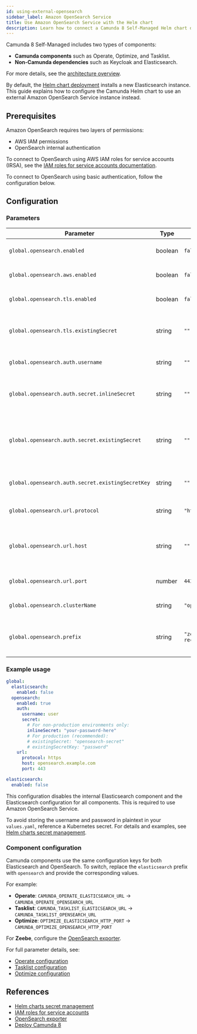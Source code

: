 ```yaml
---
id: using-external-opensearch
sidebar_label: Amazon OpenSearch Service
title: Use Amazon OpenSearch Service with the Helm chart
description: Learn how to connect a Camunda 8 Self-Managed Helm chart deployment to an external Amazon OpenSearch Service instance.
---
```


Camunda 8 Self-Managed includes two types of components:

- **Camunda components** such as Operate, Optimize, and Tasklist.
- **Non-Camunda dependencies** such as Keycloak and Elasticsearch.

For more details, see the [architecture overview](/self-managed/about-self-managed.md#architecture).

By default, the [Helm chart deployment](/self-managed/setup/overview.md) installs a new Elasticsearch instance. This guide explains how to configure the Camunda Helm chart to use an external Amazon OpenSearch Service instance instead.

## Prerequisites

Amazon OpenSearch requires two layers of permissions:

- AWS IAM permissions
- OpenSearch internal authentication

To connect to OpenSearch using AWS IAM roles for service accounts (IRSA), see the [IAM roles for service accounts documentation](/self-managed/deployment/helm/cloud-providers/amazon/amazon-eks/terraform-setup.md#opensearch-module-setup).

To connect to OpenSearch using basic authentication, follow the configuration below.

## Configuration

### Parameters

| Parameter                                         | Type    | Default          | Description                                                      |
| ------------------------------------------------- | ------- | ---------------- | ---------------------------------------------------------------- |
| `global.opensearch.enabled`                       | boolean | `false`          | Enable external OpenSearch.                                      |
| `global.opensearch.aws.enabled`                   | boolean | `false`          | Enable AWS IRSA integration.                                     |
| `global.opensearch.tls.enabled`                   | boolean | `false`          | Enable TLS for external OpenSearch.                              |
| `global.opensearch.tls.existingSecret`            | string  | `""`             | Reference an existing TLS secret for OpenSearch.                 |
| `global.opensearch.auth.username`                 | string  | `""`             | Username for OpenSearch.                                         |
| `global.opensearch.auth.secret.inlineSecret`      | string  | `""`             | Plain-text password for non-production use.                      |
| `global.opensearch.auth.secret.existingSecret`    | string  | `""`             | Reference an existing Kubernetes Secret containing the password. |
| `global.opensearch.auth.secret.existingSecretKey` | string  | `""`             | Key within the existing secret object.                           |
| `global.opensearch.url.protocol`                  | string  | `"https"`        | Access protocol for OpenSearch.                                  |
| `global.opensearch.url.host`                      | string  | `""`             | OpenSearch host, ideally the service name inside the namespace.  |
| `global.opensearch.url.port`                      | number  | `443`            | Port used to access OpenSearch.                                  |
| `global.opensearch.clusterName`                   | string  | `"opensearch"`   | Name of the OpenSearch cluster.                                  |
| `global.opensearch.prefix`                        | string  | `"zeebe-record"` | Prefix used for OpenSearch indices or records.                   |

### Example usage

```yaml
global:
  elasticsearch:
    enabled: false
  opensearch:
    enabled: true
    auth:
      username: user
      secret:
        # For non-production environments only:
        inlineSecret: "your-password-here"
        # For production (recommended):
        # existingSecret: "opensearch-secret"
        # existingSecretKey: "password"
    url:
      protocol: https
      host: opensearch.example.com
      port: 443

elasticsearch:
  enabled: false
```

This configuration disables the internal Elasticsearch component and the Elasticsearch configuration for all components. This is required to use Amazon OpenSearch Service.

To avoid storing the username and password in plaintext in your `values.yaml`, reference a Kubernetes secret.
For details and examples, see [Helm charts secret management](/self-managed/deployment/helm/configure/secret-management.md).

### Component configuration

Camunda components use the same configuration keys for both Elasticsearch and OpenSearch.
To switch, replace the `elasticsearch` prefix with `opensearch` and provide the corresponding values.

For example:

- **Operate**: `CAMUNDA_OPERATE_ELASTICSEARCH_URL` → `CAMUNDA_OPERATE_OPENSEARCH_URL`
- **Tasklist**: `CAMUNDA_TASKLIST_ELASTICSEARCH_URL` → `CAMUNDA_TASKLIST_OPENSEARCH_URL`
- **Optimize**: `OPTIMIZE_ELASTICSEARCH_HTTP_PORT` → `CAMUNDA_OPTIMIZE_OPENSEARCH_HTTP_PORT`

For **Zeebe**, configure the [OpenSearch exporter](/self-managed/components/orchestration-cluster/zeebe/exporters/opensearch-exporter.md).

For full parameter details, see:

- [Operate configuration](/self-managed/components/orchestration-cluster/operate/operate-configuration.md#settings-for-opensearch)
- [Tasklist configuration](/self-managed/components/orchestration-cluster/tasklist/tasklist-configuration.md#elasticsearch-or-opensearch)
- [Optimize configuration](/self-managed/components/optimize/configuration/system-configuration.md#opensearch)

## References

- [Helm charts secret management](/self-managed/deployment/helm/configure/secret-management.md)
- [IAM roles for service accounts](/self-managed/deployment/helm/cloud-providers/amazon/amazon-eks/terraform-setup.md#opensearch-module-setup)
- [OpenSearch exporter](/self-managed/components/orchestration-cluster/zeebe/exporters/opensearch-exporter.md)
- [Deploy Camunda 8](/self-managed/setup/overview.md)
